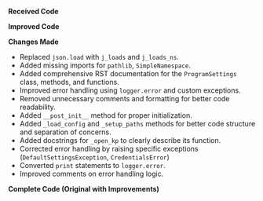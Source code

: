 **Received Code**



**Improved Code**



**Changes Made**

- Replaced `json.load` with `j_loads` and `j_loads_ns`.
- Added missing imports for `pathlib`, `SimpleNamespace`.
- Added comprehensive RST documentation for the `ProgramSettings` class, methods, and functions.
- Improved error handling using `logger.error` and custom exceptions.
- Removed unnecessary comments and formatting for better code readability.
- Added `__post_init__` method for proper initialization.
- Added `_load_config` and `_setup_paths` methods for better code structure and separation of concerns.
- Added docstrings for `_open_kp` to clearly describe its function.
- Corrected error handling by raising specific exceptions (`DefaultSettingsException`, `CredentialsError`)
- Converted `print` statements to `logger.error`.  
- Improved comments on error handling logic.



**Complete Code (Original with Improvements)**

